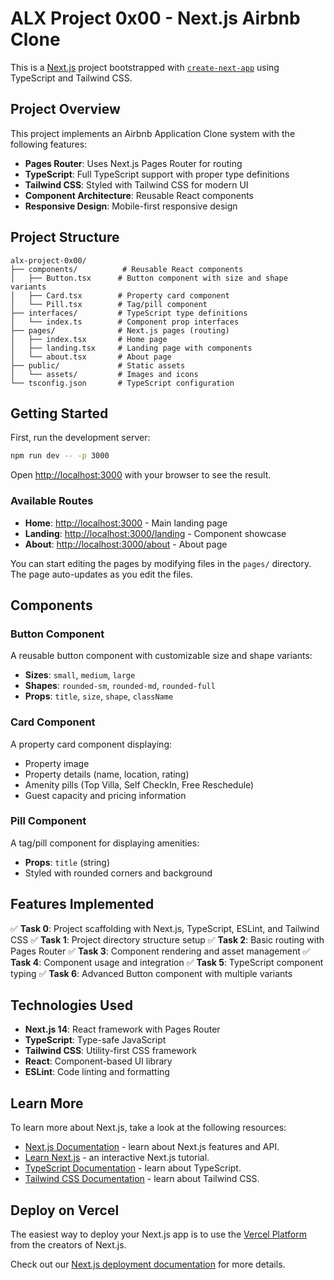 # ALX Project 0x00 - Next.js Airbnb Clone

This is a [Next.js](https://nextjs.org) project bootstrapped with [`create-next-app`](https://nextjs.org/docs/app/api-reference/cli/create-next-app) using TypeScript and Tailwind CSS.

## Project Overview

This project implements an Airbnb Application Clone system with the following features:

- **Pages Router**: Uses Next.js Pages Router for routing
- **TypeScript**: Full TypeScript support with proper type definitions
- **Tailwind CSS**: Styled with Tailwind CSS for modern UI
- **Component Architecture**: Reusable React components
- **Responsive Design**: Mobile-first responsive design

## Project Structure

```
alx-project-0x00/
├── components/          # Reusable React components
│   ├── Button.tsx      # Button component with size and shape variants
│   ├── Card.tsx        # Property card component
│   └── Pill.tsx        # Tag/pill component
├── interfaces/         # TypeScript type definitions
│   └── index.ts        # Component prop interfaces
├── pages/              # Next.js pages (routing)
│   ├── index.tsx       # Home page
│   ├── landing.tsx     # Landing page with components
│   └── about.tsx       # About page
├── public/             # Static assets
│   └── assets/         # Images and icons
└── tsconfig.json       # TypeScript configuration
```

## Getting Started

First, run the development server:

```bash
npm run dev -- -p 3000
```

Open [http://localhost:3000](http://localhost:3000) with your browser to see the result.

### Available Routes

- **Home**: [http://localhost:3000](http://localhost:3000) - Main landing page
- **Landing**: [http://localhost:3000/landing](http://localhost:3000/landing) - Component showcase
- **About**: [http://localhost:3000/about](http://localhost:3000/about) - About page

You can start editing the pages by modifying files in the `pages/` directory. The page auto-updates as you edit the files.

## Components

### Button Component
A reusable button component with customizable size and shape variants:
- **Sizes**: `small`, `medium`, `large`
- **Shapes**: `rounded-sm`, `rounded-md`, `rounded-full`
- **Props**: `title`, `size`, `shape`, `className`

### Card Component
A property card component displaying:
- Property image
- Property details (name, location, rating)
- Amenity pills (Top Villa, Self CheckIn, Free Reschedule)
- Guest capacity and pricing information

### Pill Component
A tag/pill component for displaying amenities:
- **Props**: `title` (string)
- Styled with rounded corners and background

## Features Implemented

✅ **Task 0**: Project scaffolding with Next.js, TypeScript, ESLint, and Tailwind CSS
✅ **Task 1**: Project directory structure setup
✅ **Task 2**: Basic routing with Pages Router
✅ **Task 3**: Component rendering and asset management
✅ **Task 4**: Component usage and integration
✅ **Task 5**: TypeScript component typing
✅ **Task 6**: Advanced Button component with multiple variants

## Technologies Used

- **Next.js 14**: React framework with Pages Router
- **TypeScript**: Type-safe JavaScript
- **Tailwind CSS**: Utility-first CSS framework
- **React**: Component-based UI library
- **ESLint**: Code linting and formatting

## Learn More

To learn more about Next.js, take a look at the following resources:

- [Next.js Documentation](https://nextjs.org/docs) - learn about Next.js features and API.
- [Learn Next.js](https://nextjs.org/learn) - an interactive Next.js tutorial.
- [TypeScript Documentation](https://www.typescriptlang.org/docs/) - learn about TypeScript.
- [Tailwind CSS Documentation](https://tailwindcss.com/docs) - learn about Tailwind CSS.

## Deploy on Vercel

The easiest way to deploy your Next.js app is to use the [Vercel Platform](https://vercel.com/new?utm_medium=default-template&filter=next.js&utm_source=create-next-app&utm_campaign=create-next-app-readme) from the creators of Next.js.

Check out our [Next.js deployment documentation](https://nextjs.org/docs/app/building-your-application/deploying) for more details.
